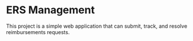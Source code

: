 # ERS Management 

This project is a simple web application that can submit, track, and resolve reimbursements requests.
